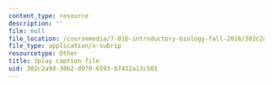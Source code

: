 ```yaml
---
content_type: resource
description: ''
file: null
file_location: /coursemedia/7-016-introductory-biology-fall-2018/302c2a9d38b2d9706593b7412a13c501_s1MoBTEcVYY.srt
file_type: application/x-subrip
resourcetype: Other
title: 3play caption file
uid: 302c2a9d-38b2-d970-6593-b7412a13c501
---
```

